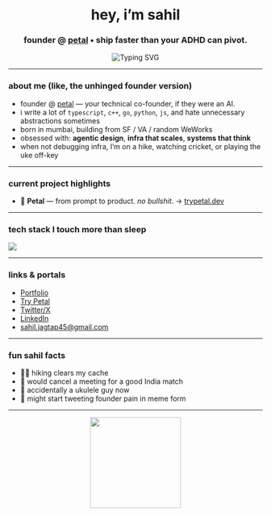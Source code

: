 <h1 align="center">hey, i’m sahil </h1>
<h3 align="center">founder @ <a href="https://trypetal.dev">petal</a> • ship faster than your ADHD can pivot.  </h3>

<p align="center">
  <img src="https://readme-typing-svg.demolab.com?font=Fira+Code&size=22&pause=1000&center=true&vCenter=true&width=600&height=80&lines=building+agentic+infra+and+deep+systems;making+AI+less+boring;+trying+not+to+burn+out+before+product-market-fit" alt="Typing SVG" />
</p>

---

###  about me (like, the unhinged founder version)

-  founder @ [petal](https://trypetal.dev) — your technical co-founder, if they were an AI.
-  i write a lot of `typescript`, `c++`, `go`, `python`, `js`, and hate unnecessary abstractions sometimes
-  born in mumbai, building from SF / VA / random WeWorks
-  obsessed with: **agentic design**, **infra that scales**, **systems that think**
-  when not debugging infra, I’m on a hike, watching cricket, or playing the uke off-key

---

###  current project highlights

- 🧠 **Petal** — from prompt to product. *no bullshit*. → [trypetal.dev](https://trypetal.dev)

---

###  tech stack I touch more than sleep

<p align="left">
  <img src="https://skillicons.dev/icons?i=go,py,c,rust,js,ts,react,nextjs,tailwind,supabase,postgres,docker,linux,bash,vercel,aws,figma" />
</p>

---

###  links & portals

-  [Portfolio](https://jagtap.tech)
-  [Try Petal](https://trypetal.dev)
-  [Twitter/X](https://x.com/twtofsahil)
-  [LinkedIn](https://linkedin.com/in/sahiljagtap08)
-  sahil.jagtap45@gmail.com

---

###  fun sahil facts

- 🧗‍♂️ hiking clears my cache
- 🏏 would cancel a meeting for a good India match
- 🎵 accidentally a ukulele guy now
- 🧵 might start tweeting founder pain in meme form

---

<p align="center">
  <img src="https://media.giphy.com/media/l41YhW3rD7g7sdyPu/giphy.gif" width="180" />
</p>
